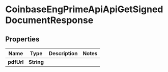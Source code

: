 
# CoinbaseEngPrimeApiApiGetSignedDocumentResponse

## Properties
Name | Type | Description | Notes
------------ | ------------- | ------------- | -------------
**pdfUrl** | **String** |  | 



